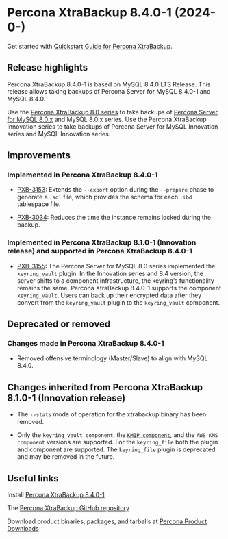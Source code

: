 #  Percona XtraBackup 8.4.0-1 (2024-0-)

Get started with [Quickstart Guide for Percona XtraBackup](..//quickstart-overview.md).

## Release highlights

Percona XtraBackup 8.4.0-1 is based on MySQL 8.4.0 LTS Release. This release allows taking backups of Percona Server for MySQL 8.4.0-1 and MySQL 8.4.0.

Use the [Percona XtraBackup 8.0 series] to take backups of [Percona Server for MySQL 8.0.x] and MySQL 8.0.x series. Use the Percona XtraBackup Innovation series to take backups of Percona Server for MySQL Innovation series and MySQL Innovation series.

## Improvements

### Implemented in Percona XtraBackup 8.4.0-1

* [PXB-3153](https://perconadev.atlassian.net/browse/PXB-3153): Extends the `--export` option during the `--prepare` phase to generate a `.sql` file, which provides the schema for each `.ibd` tablespace file.

* [PXB-3034](https://perconadev.atlassian.net/browse/PXB-3034): Reduces the time the instance remains locked during the backup.

### Implemented in Percona XtraBackup 8.1.0-1 (Innovation release) and supported in Percona XtraBackup 8.4.0-1

* [PXB-3155](https://perconadev.atlassian.net/browse/PXB-3155): The Percona Server for MySQL 8.0 series implemented the `keyring_vault` plugin. In the Innovation series and 8.4 version, the server shifts to a component infrastructure, the keyring’s functionality remains the same. Percona XtraBackup 8.4.0-1 supports the component `keyring_vault`. Users can back up their encrypted data after they convert from the `keyring_vault` plugin to the `keyring_vault` component.

## Deprecated or removed

### Changes made in Percona XtraBackup 8.4.0-1

* Removed offensive terminology (Master/Slave) to align with MySQL 8.4.0.

## Changes inherited from Percona XtraBackup 8.1.0-1 (Innovation release)

* The `--stats` mode of operation for the xtrabackup binary has been removed.

* Only the `keyring_vault component`, the [`KMIP component`](..//using-kmip.md), and the `AWS KMS component` versions are supported. For the `keyring_file` both the plugin and component are supported. The `keyring_file` plugin is deprecated and may be removed in the future.

## Useful links

Install [Percona XtraBackup 8.4.0-1](..//installation.md)

The [Percona XtraBackup GitHub repository](https://github.com/percona/percona-xtrabackup)

Download product binaries, packages, and tarballs at [Percona Product Downloads](https://www.percona.com/downloads)

[Percona XtraBackup 8.0 series]: https://docs.percona.com/percona-xtrabackup/8.0/
[Percona Server for MySQL 8.0.x]: https://docs.percona.com/percona-server/8.0/




